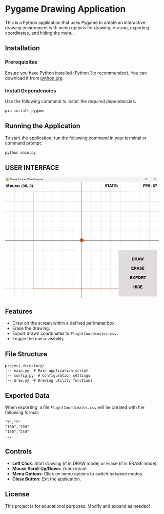 # Pygame Drawing Application

This is a Python application that uses Pygame to create an interactive drawing environment with menu options for drawing, erasing, exporting coordinates, and hiding the menu.

## Installation

### Prerequisites
Ensure you have Python installed (Python 3.x recommended). You can download it from [python.org](https://www.python.org/downloads/).

### Install Dependencies
Use the following command to install the required dependencies:

```sh
pip install pygame
```

## Running the Application
To start the application, run the following command in your terminal or command prompt:

```sh
python main.py
```
## USER INTERFACE
  ![image alt](https://github.com/Tofarati262/Flight_Path_Plotter/blob/26528420bdeecdfd02d51fc33efc343aeefbe1ba/Assets/image.png)

## Features
- Draw on the screen within a defined perimeter box.
- Erase the drawing.
- Export drawn coordinates to `FlightCoordinates.csv`.
- Toggle the menu visibility.

## File Structure
```
project_directory/
│-- main.py  # Main application script
│-- config.py  # Configuration settings
│-- draw.py  # Drawing utility functions
```

## Exported Data
When exporting, a file `FlightCoordinates.csv` will be created with the following format:

```
"X","Y"
"100","200"
"150","250"
...
```

## Controls
- **Left Click**: Start drawing (if in DRAW mode) or erase (if in ERASE mode).
- **Mouse Scroll Up/Down**: Zoom in/out.
- **Menu Options**: Click on menu options to switch between modes.
- **Close Button**: Exit the application.

## License
This project is for educational purposes. Modify and expand as needed!
